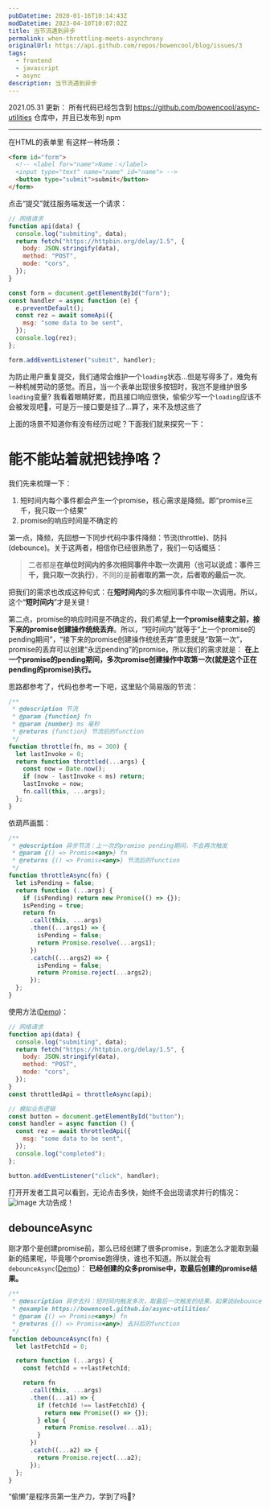 ```yaml
---
pubDatetime: 2020-01-16T10:14:43Z
modDatetime: 2023-04-10T10:07:02Z
title: 当节流遇到异步
permalink: when-throttling-meets-asynchrony
originalUrl: https://api.github.com/repos/bowencool/blog/issues/3
tags:
  - frontend
  - javascript
  - async
description: 当节流遇到异步
---
```


2021.05.31 更新：
所有代码已经包含到 https://github.com/bowencool/async-utilities 仓库中，并且已发布到 npm

---

<!--
第一位男子叫异步
身着西装赛徐公
他有个弟弟叫回调
但异步只爱Promise

第二位男子叫节流
是个浪漫少年
喜欢去救助加班的程序媛但更喜欢跳舞

直到有那么一天
他们决定出去闯荡世界
他们踏上了旅程
成为了人们的偶像
偶然有一天
-->

在HTML的表单里
有这样一种场景：

```html
<form id="form">
  <!-- <label for="name">Name：</label>
  <input type="text" name="name" id="name"> -->
  <button type="submit">submit</button>
</form>
```

点击“提交”就往服务端发送一个请求：

```js
// 网络请求
function api(data) {
  console.log("submiting", data);
  return fetch("https://httpbin.org/delay/1.5", {
    body: JSON.stringify(data),
    method: "POST",
    mode: "cors",
  });
}

const form = document.getElementById("form");
const handler = async function (e) {
  e.preventDefault();
  const rez = await someApi({
    msg: "some data to be sent",
  });
  console.log(rez);
};

form.addEventListener("submit", handler);
```

为防止用户重复提交，我们通常会维护一个`loading`状态...但是写得多了，难免有一种机械劳动的感觉。而且，当一个表单出现很多按钮时，我岂不是维护很多`loading`变量? 我看着眼睛好累，而且接口响应很快，偷偷少写一个`loading`应该不会被发现吧🌚，可是万一接口要是挂了...算了，来不及想这些了

上面的场景不知道你有没有经历过呢？下面我们就来探究一下：

# 能不能站着就把钱挣咯？

我们先来梳理一下：

1. 短时间内每个事件都会产生一个promise，核心需求是降频。即“promise三千，我只取一个结果”
2. promise的响应时间是不确定的

第一点，降频，先回想一下同步代码中事件降频：节流(throttle)、防抖(debounce)。关于这两者，相信你已经很熟悉了，我们一句话概括：

> 二者都是**在单位时间内的多次相同事件中取一次调用（也可以说成：事件三千，我只取一次执行）**，不同的是**前者取的第一次，后者取的最后一次**。

把我们的需求也改成这种句式：在**短时间内**的多次相同事件中取一次调用。所以，这个“**短时间内**”才是关键 !

第二点，promise的响应时间是不确定的，我们希望**上一个promise结束之前，接下来的promise创建操作统统丢弃**。所以，“短时间内”就等于“上一个promise的pending期间”，“接下来的promise创建操作统统丢弃”意思就是“取第一次”，promise的丢弃可以创建“永远pending”的promise，所以我们的需求就是：
**在上一个promise的pending期间，多次promise创建操作中取第一次(就是这个正在pending的promise)执行。**

思路都参考了，代码也参考一下吧，这里贴个简易版的节流：

```js
/**
 * @description 节流
 * @param {function} fn
 * @param {number} ms 毫秒
 * @returns {function} 节流后的function
 */
function throttle(fn, ms = 300) {
  let lastInvoke = 0;
  return function throttled(...args) {
    const now = Date.now();
    if (now - lastInvoke < ms) return;
    lastInvoke = now;
    fn.call(this, ...args);
  };
}
```

依葫芦画瓢：

```js
/**
 * @description 异步节流：上一次的promise pending期间，不会再次触发
 * @param {() => Promise<any>} fn
 * @returns {() => Promise<any>} 节流后的function
 */
function throttleAsync(fn) {
  let isPending = false;
  return function (...args) {
    if (isPending) return new Promise(() => {});
    isPending = true;
    return fn
      .call(this, ...args)
      .then((...args1) => {
        isPending = false;
        return Promise.resolve(...args1);
      })
      .catch((...args2) => {
        isPending = false;
        return Promise.reject(...args2);
      });
  };
}
```

使用方法([Demo](https://github.com/bowencool/async-utilities/blob/main/example/components/throttleAsync.vue))：

```js
// 网络请求
function api(data) {
  console.log("submiting", data);
  return fetch("https://httpbin.org/delay/1.5", {
    body: JSON.stringify(data),
    method: "POST",
    mode: "cors",
  });
}
const throttledApi = throttleAsync(api);

// 模拟业务逻辑
const button = document.getElementById("button");
const handler = async function () {
  const rez = await throttledApi({
    msg: "some data to be sent",
  });
  console.log("completed");
};

button.addEventListener("click", handler);
```

打开开发者工具可以看到，无论点击多快，始终不会出现请求并行的情况：
![image](https://user-images.githubusercontent.com/20217146/73516882-d45bde00-4434-11ea-9cd4-0131730af133.png)
大功告成！

## debounceAsync

刚才那个是创建promise前，那么已经创建了很多promise，到底怎么才能取到最新的结果呢，毕竟哪个promise跑得快，谁也不知道。所以就会有`debounceAsync`([Demo](https://bowencool.github.io/async-utilities/))：
**已经创建的众多promise中，取最后创建的promise结果。**

```js
/**
 * @description 异步去抖：短时间内触发多次，取最后一次触发的结果。如果说debounce是发送前取最后一次输入，那么debounceAsync就是发送后取最后一次请求对应的输出。
 * @example https://bowencool.github.io/async-utilities/
 * @param {() => Promise<any>} fn
 * @returns {() => Promise<any>} 去抖后的function
 */
function debounceAsync(fn) {
  let lastFetchId = 0;

  return function (...args) {
    const fetchId = ++lastFetchId;

    return fn
      .call(this, ...args)
      .then((...a1) => {
        if (fetchId !== lastFetchId) {
          return new Promise(() => {});
        } else {
          return Promise.resolve(...a1);
        }
      })
      .catch((...a2) => {
        return Promise.reject(...a2);
      });
  };
}
```

“偷懒”是程序员第一生产力，学到了吗🤔?
